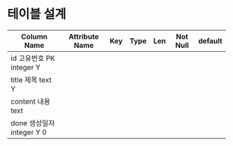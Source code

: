 # 테이블 설계

| Column Name | Attribute Name | Key | Type    | Len | Not Null | default | 
| ------------|----------------|-----|---------|-----|----------|---------|
|  id           고유번호          PK   integer             Y
|  title        제목                   text                Y
|  content      내용                   text              
|  done         생성일자               integer             Y         0
